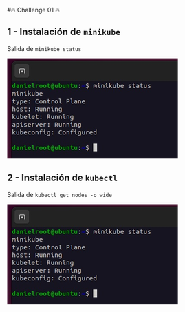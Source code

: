 #🔥 Challenge 01 🔥 

## 1 - Instalación de  `minikube`

Salida de `minikube status`

![SingleList](./assets/image01.jpg)

## 2 - Instalación de  `kubectl`

Salida de `kubectl get nodes -o wide`

![SingleList](./assets/image01.jpg)